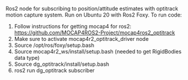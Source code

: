 Ros2 node for subscribing to position/attitude estimates with optitrack motion capture system. Run on Ubuntu 20 with Ros2 Foxy. 
To run code: 
1. Follow instructions for getting mocap4 for ros2: https://github.com/MOCAP4ROS2-Project/mocap4ros2_optitrack
2. Make sure to activate mocap4r2_optitrack_driver node
3. Source /opt/ros/foxy/setup.bash
4. Source mocap4r2_ws/install/setup.bash (needed to get RigidBodies data type)
5. Source dg_optitrack/install/setup.bash
6. ros2 run dg_optitrack subscriber
